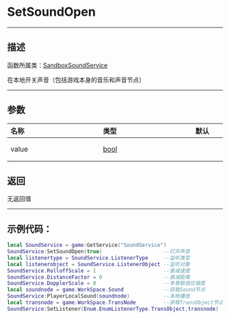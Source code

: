 # SetSoundOpen
-----------------------------------------------------------------------------------------
## 描述

函数所属类：[SandboxSoundService](/Api/Class/Sound/SandboxSoundService.md)

在本地开关声音（包括游戏本身的音乐和声音节点）

-----------------------------------------------------------------------------------------
## 参数


|<div style="width:200px">名称</div>|<div style="width:200px">类型</div>|<div style="width:200px">默认</div>|<div style="width:200px">描述</div>|
|:--------------------|:--------------------|:--------------------|:--------------------|
|value|[bool](/Api/DataType/Bool.md)||声音开关，为`true`，开启声音|

## 返回

无返回值

------------------------------------------------------------------------------------------
## 示例代码：

```lua
local SoundService = game:GetService("SoundService")
SoundService:SetSoundOpen(true)                    --打开声音
local listenertype = SoundService.ListenerType     --监听类型
local listenerobject = SoundService.ListenerObject --监听对象
SoundService.RolloffScale = 1                      --衰减速度
SoundService.DistanceFactor = 0                    --衰减距离
SoundService.DopplerScale = 0                      --多普勒效应强度
local soundnode = game.WorkSpace.Sound             --获取Sound节点
SoundService:PlayerLocalSound(soundnode)           --本地播放
local transnode = game.WorkSpace.TransNode         --获取TransObject节点
SoundService:SetListener(Enum.EnumListenerType.TransObject,transnode)       --设置监听者
```